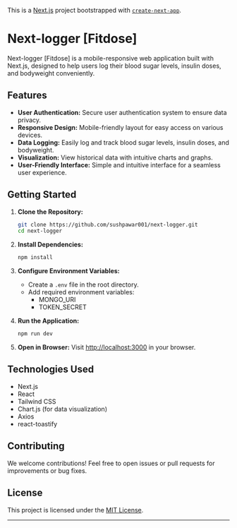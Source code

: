 This is a [Next.js](https://nextjs.org/) project bootstrapped with [`create-next-app`](https://github.com/vercel/next.js/tree/canary/packages/create-next-app).

# Next-logger [Fitdose]

Next-logger [Fitdose] is a mobile-responsive web application built with Next.js, designed to help users log their blood sugar levels, insulin doses, and bodyweight conveniently.

## Features

- **User Authentication:** Secure user authentication system to ensure data privacy.
- **Responsive Design:** Mobile-friendly layout for easy access on various devices.
- **Data Logging:** Easily log and track blood sugar levels, insulin doses, and bodyweight.
- **Visualization:** View historical data with intuitive charts and graphs.
- **User-Friendly Interface:** Simple and intuitive interface for a seamless user experience.

## Getting Started

1. **Clone the Repository:**
   ```bash
   git clone https://github.com/sushpawar001/next-logger.git
   cd next-logger
   ```

2. **Install Dependencies:**
   ```bash
   npm install
   ```

3. **Configure Environment Variables:**
   - Create a `.env` file in the root directory.
   - Add required environment variables:
     - MONGO_URI
     - TOKEN_SECRET

4. **Run the Application:**
   ```bash
   npm run dev
   ```

5. **Open in Browser:**
   Visit [http://localhost:3000](http://localhost:3000) in your browser.

## Technologies Used

- Next.js
- React
- Tailwind CSS
- Chart.js (for data visualization)
- Axios
- react-toastify

## Contributing

We welcome contributions! Feel free to open issues or pull requests for improvements or bug fixes.

## License

This project is licensed under the [MIT License](LICENSE).

---